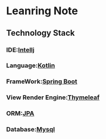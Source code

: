 # Leanring Note

## Technology Stack
### IDE:[Intellj](./doc/intellj.md)
### Language:[Kotlin](./doc/kotlin.md)
### FrameWork:[Spring Boot](./doc/spring_boot.md)
### View Render Engine:[Thymeleaf](./doc/thymeleaf.md)
### ORM:[JPA](./doc/jpa.md)
### Database:[Mysql](./doc/mysql.md)

